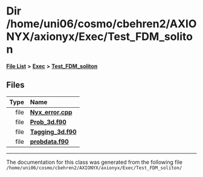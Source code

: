
# Dir /home/uni06/cosmo/cbehren2/AXIONYX/axionyx/Exec/Test\_FDM\_soliton


[**File List**](files.md) **>** [**Exec**](dir_43a12cefb7942b6f49b5b628aafd3192.md) **>** [**Test\_FDM\_soliton**](dir_5cdd3d89825e7a38a6ef6840955c84ea.md)











## Files

| Type | Name |
| ---: | :--- |
| file | [**Nyx\_error.cpp**](Exec_2Test__FDM__soliton_2Nyx__error_8cpp.md) <br> |
| file | [**Prob\_3d.f90**](Test__FDM__soliton_2Prob__3d_8f90.md) <br> |
| file | [**Tagging\_3d.f90**](Exec_2Test__FDM__soliton_2Tagging__3d_8f90.md) <br> |
| file | [**probdata.f90**](Test__FDM__soliton_2probdata_8f90.md) <br> |


















------------------------------
The documentation for this class was generated from the following file `/home/uni06/cosmo/cbehren2/AXIONYX/axionyx/Exec/Test_FDM_soliton/`